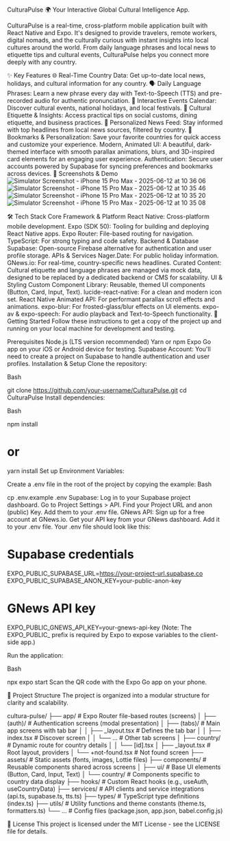 CulturaPulse 🌍
Your Interactive Global Cultural Intelligence App.

CulturaPulse is a real-time, cross-platform mobile application built with React Native and Expo. It's designed to provide travelers, remote workers, digital nomads, and the culturally curious with instant insights into local cultures around the world. From daily language phrases and local news to etiquette tips and cultural events, CulturaPulse helps you connect more deeply with any country.





✨ Key Features
🌐 Real-Time Country Data: Get up-to-date local news, holidays, and cultural information for any country.
🗣️ Daily Language Phrases: Learn a new phrase every day with Text-to-Speech (TTS) and pre-recorded audio for authentic pronunciation.
📅 Interactive Events Calendar: Discover cultural events, national holidays, and local festivals.
🤝 Cultural Etiquette & Insights: Access practical tips on social customs, dining etiquette, and business practices.
📰 Personalized News Feed: Stay informed with top headlines from local news sources, filtered by country.
🔖 Bookmarks & Personalization: Save your favorite countries for quick access and customize your experience.
Modern, Animated UI: A beautiful, dark-themed interface with smooth parallax animations, blurs, and 3D-inspired card elements for an engaging user experience.
Authentication: Secure user accounts powered by Supabase for syncing preferences and bookmarks across devices.
📸 Screenshots & Demo
![Simulator Screenshot - iPhone 15 Pro Max - 2025-06-12 at 10 36 06](https://github.com/user-attachments/assets/6e6af5c4-6435-4107-b4b9-448174da0ebf)
![Simulator Screenshot - iPhone 15 Pro Max - 2025-06-12 at 10 35 46](https://github.com/user-attachments/assets/261a84fa-3834-4f5f-abe6-1421fefcfae3)
![Simulator Screenshot - iPhone 15 Pro Max - 2025-06-12 at 10 35 20](https://github.com/user-attachments/assets/825986c7-f0e8-4df3-95bf-78f5e5a13bc0)
![Simulator Screenshot - iPhone 15 Pro Max - 2025-06-12 at 10 35 08](https://github.com/user-attachments/assets/508d3625-ba27-4f67-b73c-33d9a8c9f143)


🛠️ Tech Stack
Core Framework & Platform
React Native: Cross-platform mobile development.
Expo (SDK 50): Tooling for building and deploying React Native apps.
Expo Router: File-based routing for navigation.
TypeScript: For strong typing and code safety.
Backend & Database
Supabase: Open-source Firebase alternative for authentication and user profile storage.
APIs & Services
Nager.Date: For public holiday information.
GNews.io: For real-time, country-specific news headlines.
Curated Content: Cultural etiquette and language phrases are managed via mock data, designed to be replaced by a dedicated backend or CMS for scalability.
UI & Styling
Custom Component Library: Reusable, themed UI components (Button, Card, Input, Text).
lucide-react-native: For a clean and modern icon set.
React Native Animated API: For performant parallax scroll effects and animations.
expo-blur: For frosted-glass/blur effects on UI elements.
expo-av & expo-speech: For audio playback and Text-to-Speech functionality.
🚀 Getting Started
Follow these instructions to get a copy of the project up and running on your local machine for development and testing.

Prerequisites
Node.js (LTS version recommended)
Yarn or npm
Expo Go app on your iOS or Android device for testing.
Supabase Account: You'll need to create a project on Supabase to handle authentication and user profiles.
Installation & Setup
Clone the repository:

Bash

git clone https://github.com/your-username/CulturaPulse.git
cd CulturaPulse
Install dependencies:

Bash

npm install
# or
yarn install
Set up Environment Variables:

Create a .env file in the root of the project by copying the example:
Bash

cp .env.example .env
Supabase:
Log in to your Supabase project dashboard.
Go to Project Settings > API.
Find your Project URL and anon (public) Key.
Add them to your .env file.
GNews API:
Sign up for a free account at GNews.io.
Get your API key from your GNews dashboard.
Add it to your .env file.
Your .env file should look like this:

# Supabase credentials
EXPO_PUBLIC_SUPABASE_URL=https://your-project-url.supabase.co
EXPO_PUBLIC_SUPABASE_ANON_KEY=your-public-anon-key

# GNews API key
EXPO_PUBLIC_GNEWS_API_KEY=your-gnews-api-key
(Note: The EXPO_PUBLIC_ prefix is required by Expo to expose variables to the client-side app.)

Run the application:

Bash

npx expo start
Scan the QR code with the Expo Go app on your phone.

📂 Project Structure
The project is organized into a modular structure for clarity and scalability.

cultura-pulse/
├── app/                  # Expo Router file-based routes (screens)
│   ├── (auth)/           # Authentication screens (modal presentation)
│   ├── (tabs)/           # Main app screens with tab bar
│   │   ├── _layout.tsx   # Defines the tab bar
│   │   ├── index.tsx     # Discover screen
│   │   └── ...           # Other tab screens
│   ├── country/          # Dynamic route for country details
│   │   └── [id].tsx
│   ├── _layout.tsx       # Root layout, providers
│   └── +not-found.tsx    # Not found screen
├── assets/               # Static assets (fonts, images, Lottie files)
├── components/           # Reusable components shared across screens
│   ├── ui/               # Base UI elements (Button, Card, Input, Text)
│   └── country/          # Components specific to country data display
├── hooks/                # Custom React hooks (e.g., useAuth, useCountryData)
├── services/             # API clients and service integrations (api.ts, supabase.ts, tts.ts)
├── types/                # TypeScript type definitions (index.ts)
├── utils/                # Utility functions and theme constants (theme.ts, formatters.ts)
└── ...                   # Config files (package.json, app.json, babel.config.js)



📄 License
This project is licensed under the MIT License - see the LICENSE file for details.
